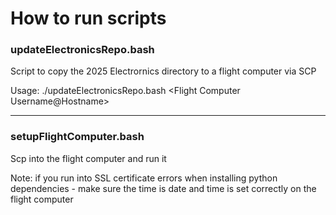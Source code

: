 # How to run scripts

### updateElectronicsRepo.bash

Script to copy the 2025 Electrornics directory to a flight computer via SCP

Usage: ./updateElectronicsRepo.bash <Flight Computer Username@Hostname>

---

### setupFlightComputer.bash

Scp into the flight computer and run it

Note: if you run into SSL certificate errors when installing python dependencies - make sure the time is date and time is set correctly on the flight computer
